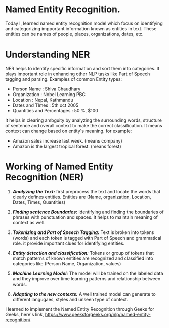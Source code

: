 #  Named Entity Recognition. 
Today I, learned named entity recognition model which focus on identifying and categorizing impportant information known as entities in text. These entities can be names of people, places, organizations, dates, etc. 

# Understanding NER 
NER helps to identify specific information and sort them into categories. It plays important role in enhancing other NLP tasks like Part of Speech tagging and parsing. Examples of common Entity types: 
- Person Name : Shiva Chaudhary 
- Organization : Nobel Learning PBC
- Location : Nepal, Kathmandu
- Dates and TImes : 5th oct 2005
- Quantities and Percentages : 50 %, $100

It helps in clearing ambguity by analyzing the surrounding words, structure of sentence and overall context to make the correct classification. It means context can change based on entity's meaning. for example: 
- Amazon sales increase last week. (means company)
- Amazon is the largest tropical forest. (means forest)

# Working of Named Entity Recognition (NER)
1. ***Analyzing the Text:*** first preprocess the text and locate the words that clearly defines entities. Entities are (Name, organization, Location, Dates, Times, Quantities)

2. ***Finding sentence Boundaries:*** Identifying and finding the boundaries of phrases with punctuation and spaces. It helps to maintain meaning of context as well. 

3. ***Tokenizing and Part of Speech Tagging:*** Text is broken into tokens (words) and each token is tagged with Part of Speech and grammatical role. it provide important clues for identifying entities. 

4. ***Entity detection and classification:*** 
Tokens or group of tokens that match patterns of known entities are recognized and classified into categories like (Person Name, Organization, values)

5. ***Machine Learning Model:*** 
The model will be trained on the labeled data and they improve over time learning patterns and relationship between words. 

6. ***Adapting to the new contexts:***
A well trained model can generate to different langugaes, styles and unseen type of context.

I learned to implement the Named Entity Recognition through Geeks for Geeks, here's link, 
https://www.geeksforgeeks.org/nlp/named-entity-recognition/